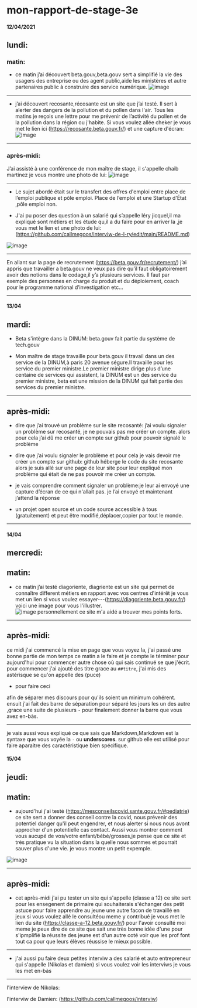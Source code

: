 # mon-rapport-de-stage-3e
#### 12/04/2021
## lundi:
### matin:
* ce matin j’ai découvert beta.gouv,beta.gouv sert a simplifié la vie des usagers des entreprise ou des agent public,aide les ministères et autre partenaires public à construire des service numérique.
![image](https://user-images.githubusercontent.com/82452161/114732808-1ecc3080-9d43-11eb-9e22-34d5162bc60f.png)
----------------------------------------
 * j’ai découvert recosante,récosante est un site que j’ai testé. Il sert à alerter des dangers de la pollution et du pollen dans l'air. Tous les matins je reçois une lettre pour me prévenir de l’activité du pollen et de la pollution dans la région ou j'habite. Si vous voulez allée cheker je vous met le lien ici (https://recosante.beta.gouv.fr/)
 et une capture d'écran:
 ![image](https://user-images.githubusercontent.com/82452161/114882044-d32d8b80-9e03-11eb-9ff3-021d51e297d7.png)

----------------------------------------
### après-midi:
J’ai assisté à une conférence de mon maître de stage, il s'appelle chaib martinez je vous montre une photo de lui:
![image](https://user-images.githubusercontent.com/82452161/114733056-4f13cf00-9d43-11eb-977e-f8772b9c94f2.png)

-------------------------------------
* Le sujet abordé était sur le transfert des offres d'emploi entre place de l’emploi publique et pôle emploi. Place de l’emploi et une Startup d'État ,pôle emploi non.

* J'ai pu poser des question à un salarié qui s’appelle léry jicquel,il ma expliqué sont métiers et les étude qu,il a du faire pour en arriver la ,je vous met le lien et une photo de lui:
(https://github.com/callmegoos/interviw-de-l-ry/edit/main/README.md)

![image](https://user-images.githubusercontent.com/82452161/114733526-b6ca1a00-9d43-11eb-8496-c7f0c5dc3548.png)

-------------------------------------
En allant sur la page de recrutement (https://beta.gouv.fr/recrutement/) j’ai appris que travailler a beta.gouv ne veux pas dire qu’il faut obligatoirement avoir des notions dans le codage,il y’a plusieurs services.
Il faut par exemple des personnes en charge du produit et du déploiement, coach pour le programme national d’investigation etc... 

-------------------------------------
#### 13/04
## mardi:
* Beta s'intègre dans la DINUM: beta.gouv fait partie du système de tech.gouv

* Mon maître de stage travaille pour beta.gouv il travail dans un des service de la DINUM,à paris 20 avenue ségure.Il travaille pour les service du premier ministre.Le premier ministre dirige plus d’une centaine de services qui assistent, la DINUM est un des service du premier ministre,
 beta est une mission de la DINUM qui fait partie des services du premier ministre. 

----------------------------------
## après-midi:
* dire que j’ai trouvé un problème sur le site recosanté: j’ai voulu signaler un problème sur recosanté, je ne pouvais pas me créer un compte. alors pour cela j’ai dû me créer un compte sur github pour pouvoir signalé le problème

* dire que j’ai voulu signaler le problème et pour cela je vais devoir me créer un compte sur github:  github  héberge le code du site recosante alors je suis allé sur une page de leur site  pour leur expliqué mon problème qui était de ne pas pouvoir me créer un compte.

 * je vais comprendre comment signaler un problème:je leur ai envoyé une capture d’écran de ce qui n'allait pas.
je l’ai envoyé et maintenant j’attend la réponse 
 
* un projet open source et un code source accessible à tous (gratuitement) et peut être modifié,déplacer,copier par tout le monde.


--------------------------------------------------

#### 14/04
## mercredi:

## matin:
* ce matin j’ai testé diagoriente, diagriente est un site qui permet de connaître different métiers en rapport avec vos centres d'intérêt je vous met un lien si vous voulez essayer---(https://diagoriente.beta.gouv.fr/) voici une image pour vous l'illustrer.  
![image](https://user-images.githubusercontent.com/82452161/114721571-5635df80-9d39-11eb-9053-29e85baa9a8f.png)
personnellement ce site m'a aidé a trouver mes points forts.
 
---------------------------------
## après-midi:

ce midi j'ai commencé la mise en page que vous voyez la, j'ai passé une bonne partie de mon temps ce matin a le faire et je compte le términer pour aujourd'hui 
pour commencer autre chose où qui sais continué se que j'écrit.
pour commencer j'ai ajouté des titre grace au `##titre`,
j'ai mis des astérisque se qu'on appelle des (puce)
* pour faire ceci 

afin de séparer mes discours pour qu'ils soient un minimum cohérent.
ensuit j'ai fait des barre de séparation pour séparé les jours les un des autre ,grace une suite de plusieurs `-`
pour finalement donner la barre que vous avez en-bàs.

-------------------------------------------------------------------------------
je vais aussi vous expliqué ce que sais que Markdown,Markdown est la syntaxe  que vous voyée la `-` ou __underscores__. sur github elle est utilisé pour faire aparaitre des caractéristique bien spécifique.


#### 15/04
## jeudi:


## matin: 
* aujourd'hui j'ai testé (https://mesconseilscovid.sante.gouv.fr/#pediatrie) 
ce site sert a donner des conseil contre la covid, nous prévenir des potentiel danger qu'il peut engendrer, et nous alerter si nous nous avont approcher d'un potentielle cas contact. Aussi vous montrer comment vous aucupé de vos/votre enfant/bébé/grosses,je pense que ce site et très pratique vu la situation dans la quelle nous sommes et pourrait sauver plus d'une vie.
je vous montre un petit expemple.

![image](https://user-images.githubusercontent.com/82452161/114842284-ff7fe280-9dd8-11eb-9808-5c5d281e7fe0.png)

---------------------------------------------------------------
## après-midi:

* cet après-midi j'ai pu tester un site qui s'appelle (classe a 12) ce site sert pour les ensegenent de primaire qui souhaiterais s'échanger des petit astuce pour faire apprendre au jeune une autre facon de travaillé en jeux si vous voulez allé le consultéou meme y contribué je vous met le lien du site
(https://classe-a-12.beta.gouv.fr/) pour l'avoir consulté moi meme je peux dire de ce site que sait une très bonne idée d'une pour s'ipmplifié la réussite des jeune est d'un autre coté voir que les prof font tout ca pour que leurs élèves réussise le mieux possible.
---------------------------------------

* j'ai aussi pu faire deux petites interviw a des salarié et auto entrepreneur qui s'appelle (Nikolas et damien) si vous voulez voir les interviws je vous les met en-bàs
----------------------------
l'interview de Nikolas:

l'interviw de Damien: (https://github.com/callmegoos/interviw)





